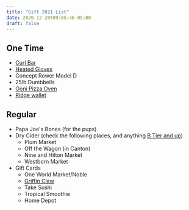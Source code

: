 ```yaml
---
title: "Gift 2021 List"
date: 2020-12-28T09:05:46-05:00
draft: false
---
```


## One Time

* [Curl Bar](https://www.dickssportinggoods.com/p/fitness-gear-olympic-curl-bar-16fgeulympccrlbrxwba/16fgeulympccrlbrxwba)
* [Heated Gloves](https://www.amazon.com/VELAZZIO-Thermo1-Battery-Heated-Gloves/dp/B07YBWHP2L/ref=sr_1_1?dchild=1&keywords=heated+gloves&qid=1613148444&sr=8-1)
* Concept Rower Model D
* 25lb Dumbbells
* [Ooni Pizza Oven](https://ooni.com/collections/ovens/products/ooni-karu)
* [Ridge wallet](https://www.amazon.com/20Cards-Bulliant-Blocking-One-Piece-Aluminium/dp/B08FHWW3NR/ref=sr_1_31_sspa?adgrpid=1339205728876440&dchild=1&hvadid=83700429339879&hvbmt=be&hvdev=c&hvlocphy=104171&hvnetw=o&hvqmt=e&hvtargid=kwd-83700708792809%3Aloc-190&hydadcr=8382_10807620&keywords=ridge+wallet&qid=1615680495&sr=8-31-spons&psc=1&smid=A2N6D8PSEMR3TA&spLa=ZW5jcnlwdGVkUXVhbGlmaWVyPUEyWDM2TzBNMlhZTEJNJmVuY3J5cHRlZElkPUEwODc1MDMzMUQ4MUVPSzNXU0hCMiZlbmNyeXB0ZWRBZElkPUEwMDk3MDgwM1BUVFI4QTA0V0JUSiZ3aWRnZXROYW1lPXNwX2J0ZiZhY3Rpb249Y2xpY2tSZWRpcmVjdCZkb05vdExvZ0NsaWNrPXRydWU=)

## Regular

* Papa Joe's Bones (for the pups)
* Dry Cider (check the following places, and anything [B Tier and up](https://dfar.io/cider/))
    * Plum Market
    * Off the Wagon (in Canton)
    * Nine and Hilton Market
    * Westborn Market
* Gift Cards
    * One World Market/Noble
    * [Griffin Claw](http://shop.griffinclawbrewingcompany.com/gift-certificates/)
    * Take Sushi
    * Tropical Smoothie
    * Home Depot
